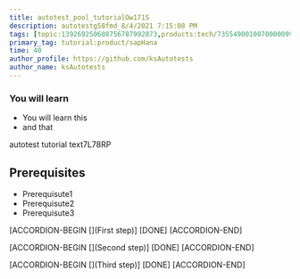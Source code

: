 ```yaml
---
title: autotest_pool_tutorialOw171S
description: autotestg58fmd_8/4/2021 7:15:08 PM
tags: [topic:139269250608756787992873,products:tech/73554900100700000996,tutorial:experience/advanced]
primary_tag: tutorial:product/sapHana
time: 40
author_profile: https://github.com/ksAutotests
author_name: ksAutotests
---
```

### You will learn
- You will learn this
- and that

autotest tutorial text7L78RP

## Prerequisites
- Prerequisute1
- Prerequisute2
- Prerequisute3

[ACCORDION-BEGIN [](First step)]
[DONE]
[ACCORDION-END]

[ACCORDION-BEGIN [](Second step)]
[DONE]
[ACCORDION-END]

[ACCORDION-BEGIN [](Third step)]
[DONE]
[ACCORDION-END]

